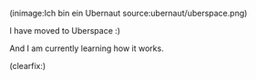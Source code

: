 <!--
Title: Ich bin ein Ubernaut
Author: Jacob Moen
Date: 2016/12/07 20:02
Datetime: 2016-12-07
Description: Moved to Uberspace
View: post
Disqusid: /2016/december/ich-bin-ein-ubernaut
ogimage: ubernaut/uberspace.png
thumb: ubernaut/uberspace_custom.png
Keywords: uberspace, ubernaut, hosting
Tags: hosting, uberspace
blogpost: true
published: true
-->
(inimage:Ich bin ein Ubernaut source:ubernaut/uberspace.png)

I have moved to Uberspace :)

And I am currently learning how it works.

(clearfix:)